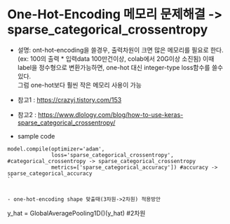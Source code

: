 # One-Hot-Encoding 메모리 문제해결 -> sparse_categorical_crossentropy

- 설명: ont-hot-encoding을 쓸경우, 출력차원이 크면 많은 메모리를 필요로 한다.  
       (ex: 100의 출력 * 입력data 100만건이상, colab에서 20G이상 소진됨)
       이때 label을 정수형으로 변환가능하면, one-hot 대신 integer-type loss함수를 쓸수 있다.  
       그럼 one-hot보다 훨씬 작은 메모리 사용이 가능

- 참고1 : https://crazyj.tistory.com/153  
- 참고2 : https://www.dlology.com/blog/how-to-use-keras-sparse_categorical_crossentropy/  

- sample code
```
model.compile(optimizer='adam',
              loss='sparse_categorical_crossentropy', #categorical_crossentropy -> sparse_categorical_crossentropy
              metrics=['sparse_categorical_accuracy']) #accuracy -> sparse_categorical_accuracy
``


- one-hot-encoding shape 맞출때(3차원->2차원) 적용방안
```
y_hat = GlobalAveragePooling1D()(y_hat) #2차원  
```
